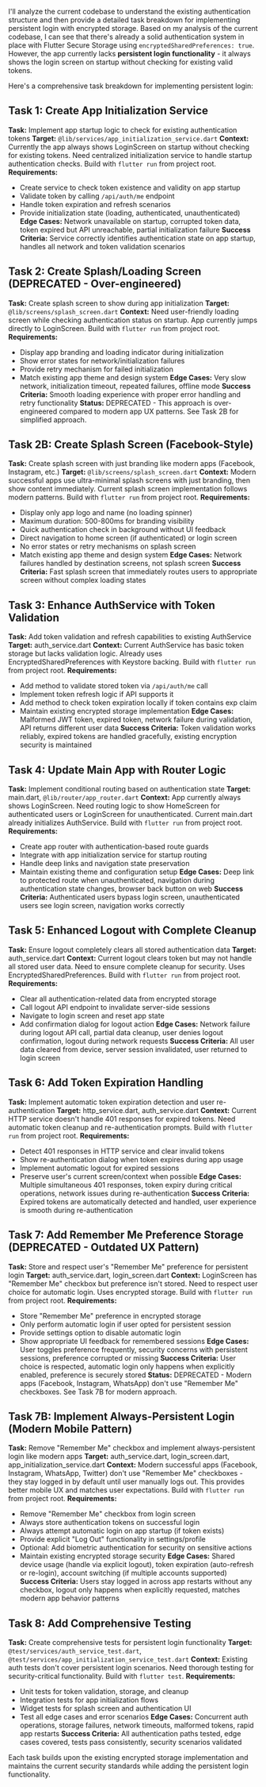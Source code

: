 I'll analyze the current codebase to understand the existing authentication structure and then provide a detailed task breakdown for implementing persistent login with encrypted storage. Based on my analysis of the current codebase, I can see that there's already a solid authentication system in place with Flutter Secure Storage using `encryptedSharedPreferences: true`. However, the app currently lacks **persistent login functionality** - it always shows the login screen on startup without checking for existing valid tokens.

Here's a comprehensive task breakdown for implementing persistent login:

## Task 1: Create App Initialization Service
**Task:** Implement app startup logic to check for existing authentication tokens
**Target:** `@lib/services/app_initialization_service.dart`
**Context:** Currently the app always shows LoginScreen on startup without checking for existing tokens. Need centralized initialization service to handle startup authentication checks. Build with `flutter run` from project root.
**Requirements:**
- Create service to check token existence and validity on app startup
- Validate token by calling `/api/auth/me` endpoint 
- Handle token expiration and refresh scenarios
- Provide initialization state (loading, authenticated, unauthenticated)
**Edge Cases:** Network unavailable on startup, corrupted token data, token expired but API unreachable, partial initialization failure
**Success Criteria:** Service correctly identifies authentication state on app startup, handles all network and token validation scenarios

## Task 2: Create Splash/Loading Screen (DEPRECATED - Over-engineered)
**Task:** Create splash screen to show during app initialization
**Target:** `@lib/screens/splash_screen.dart`
**Context:** Need user-friendly loading screen while checking authentication status on startup. App currently jumps directly to LoginScreen. Build with `flutter run` from project root.
**Requirements:**
- Display app branding and loading indicator during initialization
- Show error states for network/initialization failures
- Provide retry mechanism for failed initialization
- Match existing app theme and design system
**Edge Cases:** Very slow network, initialization timeout, repeated failures, offline mode
**Success Criteria:** Smooth loading experience with proper error handling and retry functionality
**Status:** DEPRECATED - This approach is over-engineered compared to modern app UX patterns. See Task 2B for simplified approach.

## Task 2B: Create Splash Screen (Facebook-Style)
**Task:** Create splash screen with just branding like modern apps (Facebook, Instagram, etc.)
**Target:** `@lib/screens/splash_screen.dart`
**Context:** Modern successful apps use ultra-minimal splash screens with just branding, then show content immediately. Current splash screen implementation follows modern patterns. Build with `flutter run` from project root.
**Requirements:**
- Display only app logo and name (no loading spinner)
- Maximum duration: 500-800ms for branding visibility
- Quick authentication check in background without UI feedback
- Direct navigation to home screen (if authenticated) or login screen
- No error states or retry mechanisms on splash screen
- Match existing app theme and design system
**Edge Cases:** Network failures handled by destination screens, not splash screen
**Success Criteria:** Fast splash screen that immediately routes users to appropriate screen without complex loading states

## Task 3: Enhance AuthService with Token Validation
**Task:** Add token validation and refresh capabilities to existing AuthService
**Target:** auth_service.dart
**Context:** Current AuthService has basic token storage but lacks validation logic. Already uses EncryptedSharedPreferences with Keystore backing. Build with `flutter run` from project root.
**Requirements:**
- Add method to validate stored token via `/api/auth/me` call
- Implement token refresh logic if API supports it
- Add method to check token expiration locally if token contains exp claim
- Maintain existing encrypted storage implementation
**Edge Cases:** Malformed JWT token, expired token, network failure during validation, API returns different user data
**Success Criteria:** Token validation works reliably, expired tokens are handled gracefully, existing encryption security is maintained

## Task 4: Update Main App with Router Logic
**Task:** Implement conditional routing based on authentication state
**Target:** main.dart, `@lib/router/app_router.dart`
**Context:** App currently always shows LoginScreen. Need routing logic to show HomeScreen for authenticated users or LoginScreen for unauthenticated. Current main.dart already initializes AuthService. Build with `flutter run` from project root.
**Requirements:**
- Create app router with authentication-based route guards
- Integrate with app initialization service for startup routing
- Handle deep links and navigation state preservation
- Maintain existing theme and configuration setup
**Edge Cases:** Deep link to protected route when unauthenticated, navigation during authentication state changes, browser back button on web
**Success Criteria:** Authenticated users bypass login screen, unauthenticated users see login screen, navigation works correctly

## Task 5: Enhanced Logout with Complete Cleanup
**Task:** Ensure logout completely clears all stored authentication data
**Target:** auth_service.dart
**Context:** Current logout clears token but may not handle all stored user data. Need to ensure complete cleanup for security. Uses EncryptedSharedPreferences. Build with `flutter run` from project root.
**Requirements:**
- Clear all authentication-related data from encrypted storage
- Call logout API endpoint to invalidate server-side sessions
- Navigate to login screen and reset app state
- Add confirmation dialog for logout action
**Edge Cases:** Network failure during logout API call, partial data cleanup, user denies logout confirmation, logout during network requests
**Success Criteria:** All user data cleared from device, server session invalidated, user returned to login screen

## Task 6: Add Token Expiration Handling
**Task:** Implement automatic token expiration detection and user re-authentication
**Target:** http_service.dart, auth_service.dart
**Context:** Current HTTP service doesn't handle 401 responses for expired tokens. Need automatic token cleanup and re-authentication prompts. Build with `flutter run` from project root.
**Requirements:**
- Detect 401 responses in HTTP service and clear invalid tokens
- Show re-authentication dialog when token expires during app usage
- Implement automatic logout for expired sessions
- Preserve user's current screen/context when possible
**Edge Cases:** Multiple simultaneous 401 responses, token expiry during critical operations, network issues during re-authentication
**Success Criteria:** Expired tokens are automatically detected and handled, user experience is smooth during re-authentication

## Task 7: Add Remember Me Preference Storage (DEPRECATED - Outdated UX Pattern)
**Task:** Store and respect user's "Remember Me" preference for persistent login
**Target:** auth_service.dart, login_screen.dart
**Context:** LoginScreen has "Remember Me" checkbox but preference isn't stored. Need to respect user choice for automatic login. Uses encrypted storage. Build with `flutter run` from project root.
**Requirements:**
- Store "Remember Me" preference in encrypted storage
- Only perform automatic login if user opted for persistent session
- Provide settings option to disable automatic login
- Show appropriate UI feedback for remembered sessions
**Edge Cases:** User toggles preference frequently, security concerns with persistent sessions, preference corrupted or missing
**Success Criteria:** User choice is respected, automatic login only happens when explicitly enabled, preference is securely stored
**Status:** DEPRECATED - Modern apps (Facebook, Instagram, WhatsApp) don't use "Remember Me" checkboxes. See Task 7B for modern approach.

## Task 7B: Implement Always-Persistent Login (Modern Mobile Pattern)
**Task:** Remove "Remember Me" checkbox and implement always-persistent login like modern apps
**Target:** auth_service.dart, login_screen.dart, app_initialization_service.dart
**Context:** Modern successful apps (Facebook, Instagram, WhatsApp, Twitter) don't use "Remember Me" checkboxes - they stay logged in by default until user manually logs out. This provides better mobile UX and matches user expectations. Build with `flutter run` from project root.
**Requirements:**
- Remove "Remember Me" checkbox from login screen
- Always store authentication tokens on successful login
- Always attempt automatic login on app startup (if token exists)
- Provide explicit "Log Out" functionality in settings/profile
- Optional: Add biometric authentication for security on sensitive actions
- Maintain existing encrypted storage security
**Edge Cases:** Shared device usage (handle via explicit logout), token expiration (auto-refresh or re-login), account switching (if multiple accounts supported)
**Success Criteria:** Users stay logged in across app restarts without any checkbox, logout only happens when explicitly requested, matches modern app behavior patterns

## Task 8: Add Comprehensive Testing
**Task:** Create comprehensive tests for persistent login functionality
**Target:** `@test/services/auth_service_test.dart`, `@test/services/app_initialization_service_test.dart`
**Context:** Existing auth tests don't cover persistent login scenarios. Need thorough testing for security-critical functionality. Build with `flutter test`. 
**Requirements:**
- Unit tests for token validation, storage, and cleanup
- Integration tests for app initialization flows
- Widget tests for splash screen and authentication UI
- Test all edge cases and error scenarios
**Edge Cases:** Concurrent auth operations, storage failures, network timeouts, malformed tokens, rapid app restarts
**Success Criteria:** All authentication paths tested, edge cases covered, tests pass consistently, security scenarios validated

Each task builds upon the existing encrypted storage implementation and maintains the current security standards while adding the persistent login functionality.